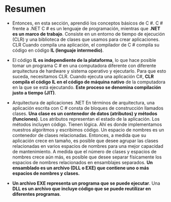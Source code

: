 # Resumen 
- Entonces, en esta sección, aprendió los conceptos básicos de C #. C # frente a .NET C # es un 
lenguaje de programación, mientras que **.NET es un marco de trabajo**. Consiste en un entorno de tiempo de ejecución 
(CLR) y una biblioteca de clases que usamos para crear aplicaciones. CLR Cuando compila una aplicación, 
el compilador de C # compila su código en código **IL (lenguaje intermedio)**. 
- El código **IL es independiente de la plataforma**, lo que hace posible tomar un programa C # en una computadora 
diferente con diferente arquitectura de hardware y sistema operativo y ejecutarlo. Para que esto suceda, 
necesitamos CLR. Cuando ejecuta una aplicación C#, **CLR compila el código IL en el código de máquina nativo** 
de la computadora en la que se está ejecutando. **Este proceso se denomina compilación justo a tiempo (JIT)**. 

- Arquitectura de aplicaciones .NET En términos de arquitectura, una aplicación escrita con C # consta de bloques de 
construcción llamados clases. **Una clase es un contenedor de datos (atributos) y métodos (funciones)**. Los atributos 
representan el estado de la aplicación. Los métodos incluyen código. Tienen lógica. Ahí es donde implementamos 
nuestros algoritmos y escribimos código. Un espacio de nombres es un contenedor de clases relacionadas. 
Entonces, a medida que su aplicación crece en tamaño, es posible que desee agrupar las clases relacionadas en 
varios espacios de nombres para una mejor capacidad de mantenimiento. A medida que el número de clases y 
espacios de nombres crece aún más, es posible que desee separar físicamente los espacios de nombres relacionados 
en ensamblajes separados. **Un ensamblado es un archivo (DLL o EXE) que contiene uno o más espacios de nombres y clases.**

- **Un archivo EXE representa un programa que se puede ejecutar**. Una **DLL es un archivo que incluye código que se puede 
reutilizar en diferentes programas**.